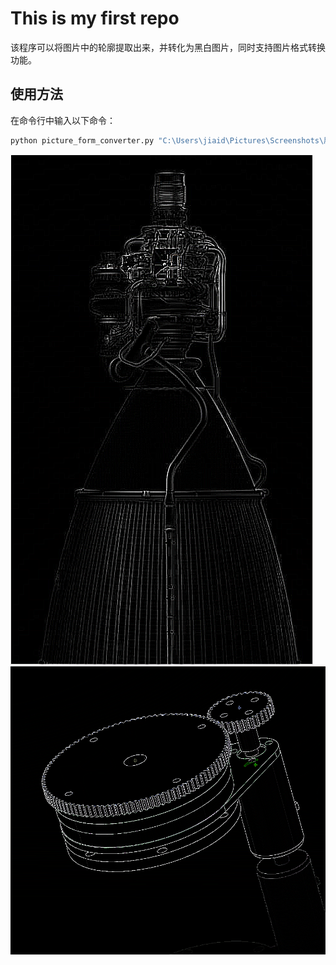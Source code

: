 # This is my first repo

该程序可以将图片中的轮廓提取出来，并转化为黑白图片，同时支持图片格式转换功能。

## 使用方法

在命令行中输入以下命令：

```bash
python picture_form_converter.py "C:\Users\jiaid\Pictures\Screenshots\屏幕截图 2024-09-04 165419.png" "C:\Users\jiaid\Desktop" --name "movhhh.bmp" --style "black"
```
![展示图片1](./picture/mov.bmp)<br>
![展示图片2](./picture/jackson.png)

